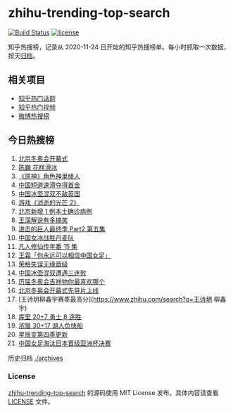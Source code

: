 # zhihu-trending-top-search

[![Build Status](https://github.com/justjavac/zhihu-trending-top-search/workflows/ci/badge.svg?branch=main)](https://github.com/justjavac/zhihu-trending-top-search/actions)
[![license](https://img.shields.io/github/license/justjavac/zhihu-trending-top-search)](https://github.com/justjavac/zhihu-trending-top-search/blob/main/LICENSE)

知乎热搜榜，记录从 2020-11-24 日开始的知乎热搜榜单。每小时抓取一次数据，按天[归档](./archives)。

## 相关项目

- [知乎热门话题](https://github.com/justjavac/zhihu-trending-hot-questions)
- [知乎热门视频](https://github.com/justjavac/zhihu-trending-hot-video)
- [微博热搜榜](https://github.com/justjavac/weibo-trending-hot-search)

## 今日热搜榜

<!-- BEGIN -->
<!-- 最后更新时间 Sun Feb 06 2022 11:06:27 GMT+0800 (China Standard Time) -->

1. [北京冬奥会开幕式](https://www.zhihu.com/search?q=冬奥会开幕式)
1. [陈巍 花样滑冰](https://www.zhihu.com/search?q=花样滑冰)
1. [《原神》角色神里绫人](https://www.zhihu.com/search?q=原神)
1. [中国短道速滑夺得首金](https://www.zhihu.com/search?q=短道速滑)
1. [中国冰壶混双不敌英国](https://www.zhihu.com/search?q=冰壶)
1. [游戏《消逝的光芒 2》](https://www.zhihu.com/search?q=消逝的光芒2)
1. [北京新增 1 例本土确诊病例](https://www.zhihu.com/search?q=北京疫情)
1. [王濛解说有多搞笑](https://www.zhihu.com/search?q=王濛解说)
1. [进击的巨人最终季 Part2 第五集](https://www.zhihu.com/search?q=进击的巨人)
1. [中国女冰战胜丹麦队](https://www.zhihu.com/search?q=冰球)
1. [凡人修仙传年番 15 集](https://www.zhihu.com/search?q=凡人修仙传)
1. [王霜「你永远可以相信中国女足」](https://www.zhihu.com/search?q=王霜)
1. [荣格失误无缘晋级](https://www.zhihu.com/search?q=荣格)
1. [中国冰壶混双遭遇三连败](https://www.zhihu.com/search?q=冰壶)
1. [历届冬奥会吉祥物你最喜欢哪个](https://www.zhihu.com/search?q=冬奥会吉祥物)
1. [北京冬奥会开幕式先导片上线](https://www.zhihu.com/search?q=北京冬奥会开幕式先导片)
1. [王诗玥柳鑫宇赛季最高分](https://www.zhihu.com/search?q=王诗玥 柳鑫宇)
1. [库里 20+7 勇士 8 连胜](https://www.zhihu.com/search?q=勇士)
1. [浓眉 30+17 湖人负快船](https://www.zhihu.com/search?q=湖人)
1. [星辰变第四季更新](https://www.zhihu.com/search?q=星辰变)
1. [中国女足淘汰日本晋级亚洲杯决赛](https://www.zhihu.com/search?q=中国女足)

<!-- END -->

历史归档 [./archives](./archives)

### License

[zhihu-trending-top-search](https://github.com/justjavac/zhihu-trending-top-search)
的源码使用 MIT License 发布。具体内容请查看 [LICENSE](./LICENSE) 文件。
